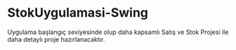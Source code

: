 # StokUygulamasi-Swing

Uygulama başlangıç seviyesinde olup daha kapsamlı Satış ve Stok Projesi ile daha detaylı proje hazırlanacaktır.
